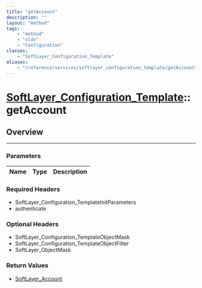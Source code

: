 ```yaml
---
title: "getAccount"
description: ""
layout: "method"
tags:
    - "method"
    - "sldn"
    - "Configuration"
classes:
    - "SoftLayer_Configuration_Template"
aliases:
    - "/reference/services/softlayer_configuration_template/getAccount"
---
```

# [SoftLayer_Configuration_Template](/reference/services/SoftLayer_Configuration_Template)::getAccount





## Overview 


-----

### Parameters 
|Name | Type | Description |
| --- | --- | --- |


### Required Headers
* SoftLayer_Configuration_TemplateInitParameters
* authenticate


### Optional Headers
* SoftLayer_Configuration_TemplateObjectMask
* SoftLayer_Configuration_TemplateObjectFilter
* SoftLayer_ObjectMask

### Return Values
* <a href='/reference/datatypes/SoftLayer_Account'>SoftLayer_Account </a>




